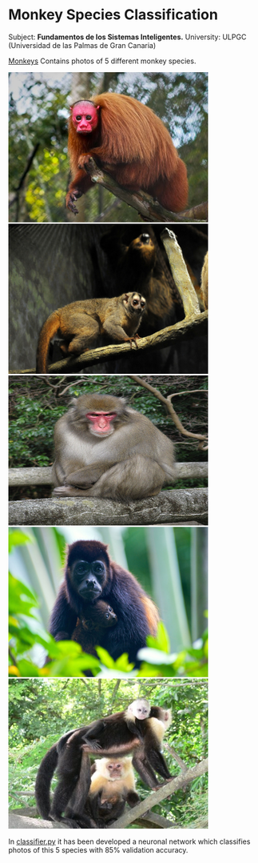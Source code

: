 # Monkey Species Classification

Subject: **Fundamentos de los Sistemas Inteligentes.**
University: ULPGC (Universidad de las Palmas de Gran Canaria)

[Monkeys]() Contains photos of 5 different monkey species.

<img alt="n201.jpg" src="Monkeys%2Fbald_uakari%20%28cacajao_calvus%29%2Fn200.jpg" title="Bald Uakari" width="400" height="300"/>

<img alt="n807.jpg" height="300" src="Monkeys%2Fblack_headed_night_monkey%20%28aotus_nigriceps%29%2Fn807.jpg" title="Black Headed Night Monkey" width="400"/>

<img alt="n300.jpg" height="300" src="Monkeys%2Fjapanese_macaque%20%28macaca_fuscata%29%2Fn300.jpg" title="Japanese Macaque" width="400"/>

<img alt="n000.jpg" height="300" src="Monkeys%2Fmantled_howler%20%28alouatta_palliata%29%2Fn000.jpg" title="Mantled Howler" width="400"/>

<img alt="n513.jpg" height="300" src="Monkeys%2Fwhite_headed_capuchin%20%28cebus_capucinus%29%2Fn513.jpg" title="White Headed Capuchin" width="400"/>

In [classifier.py]() it has been developed a neuronal network which classifies photos of this 5 species with 85% validation accuracy. 
